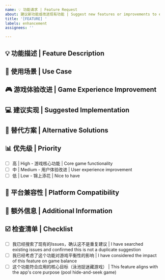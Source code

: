 ```yaml
---
name: 💡 功能请求 | Feature Request
about: 建议新功能或改进现有功能 | Suggest new features or improvements to existing features
title: '[FEATURE] '
labels: enhancement
assignees: ''

---
```


## 💡 功能描述 | Feature Description
<!-- 详细描述你希望添加的功能 | Detailed description of the feature you'd like to add -->


## 🎯 使用场景 | Use Case
<!-- 描述在什么情况下需要这个功能 | Describe the scenario where this feature would be needed -->


## 🎮 游戏体验改进 | Game Experience Improvement
<!-- 这个功能如何改善泳池捉迷藏游戏体验？ | How would this feature improve the pool hide-and-seek game experience? -->


## 💻 建议实现 | Suggested Implementation
<!-- 如果你有想法，描述如何实现这个功能 | If you have ideas, describe how to implement this feature -->


## 🌟 替代方案 | Alternative Solutions
<!-- 描述你考虑过的其他解决方案 | Describe alternative solutions you've considered -->


## 📊 优先级 | Priority
<!-- 你认为这个功能的优先级如何？ | What do you think the priority of this feature is? -->
- [ ] 高 | High - 游戏核心功能 | Core game functionality
- [ ] 中 | Medium - 用户体验改进 | User experience improvement  
- [ ] 低 | Low - 锦上添花 | Nice to have

## 📱 平台兼容性 | Platform Compatibility
<!-- 这个功能是否需要考虑特定的Android版本或设备？ | Does this feature need to consider specific Android versions or devices? -->


## 📝 额外信息 | Additional Information
<!-- 添加任何其他相关信息、参考资料或示例 | Add any other relevant information, references, or examples -->


## ☑️ 检查清单 | Checklist
<!-- 请确认以下项目 | Please confirm the following items -->
- [ ] 我已经搜索了现有的Issues，确认这不是重复建议 | I have searched existing issues and confirmed this is not a duplicate suggestion
- [ ] 我已经考虑了这个功能对游戏平衡性的影响 | I have considered the impact of this feature on game balance
- [ ] 这个功能符合应用的核心目标（泳池捉迷藏游戏） | This feature aligns with the app's core purpose (pool hide-and-seek game)
